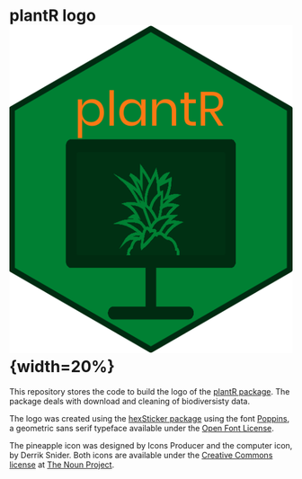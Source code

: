 # plantR logo ![](figs/plantR_logo.png){width=20%} 

This repository stores the code to build the logo of the [plantR package](https://github.com/LimaRAF/plantR). The package deals with download and cleaning of biodiversisty data. 

The logo was created using the [hexSticker package](https://github.com/GuangchuangYu/hexSticker) using the font [Poppins](https://fonts.google.com/specimen/Poppins#standard-styles), a geometric sans serif typeface available under the [Open Font License](https://scripts.sil.org/cms/scripts/page.php?site_id=nrsi&id=OFL).  

The pineapple icon was designed by Icons Producer and the computer icon, by Derrik Snider. Both icons are available under the [Creative Commons license](https://creativecommons.org/licenses/) at [The Noun Project](https://thenounproject.com).

